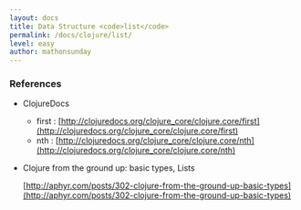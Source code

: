 ```yaml
---
layout: docs
title: Data Structure <code>list</code>
permalink: /docs/clojure/list/
level: easy
author: mathonsunday
---
```



### References

- ClojureDocs

	- first : [http://clojuredocs.org/clojure_core/clojure.core/first](http://clojuredocs.org/clojure_core/clojure.core/first) 
	- nth : [http://clojuredocs.org/clojure_core/clojure.core/nth](http://clojuredocs.org/clojure_core/clojure.core/nth)

- Clojure from the ground up: basic types, Lists

    [http://aphyr.com/posts/302-clojure-from-the-ground-up-basic-types](http://aphyr.com/posts/302-clojure-from-the-ground-up-basic-types)

